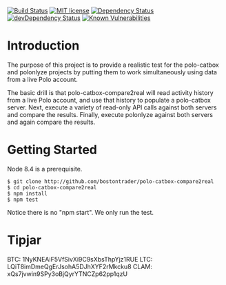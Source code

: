 [![Build Status](https://travis-ci.org/bostontrader/polo-catbox-compare2real.svg?branch=master)](https://travis-ci.org/bostontrader/polo-catbox-compare2real)
[![MIT license](http://img.shields.io/badge/license-MIT-brightgreen.svg)](http://opensource.org/licenses/MIT)
[![Dependency Status](https://david-dm.org/bostontrader/polo-catbox-compare2real.svg)](https://david-dm.org/bostontrader/polo-catbox-compare2real)
[![devDependency Status](https://david-dm.org/bostontrader/polo-catbox-compare2real/dev-status.svg)](https://david-dm.org/bostontrader/polo-catbox-compare2real#info=devDependencies)
[![Known Vulnerabilities](https://snyk.io/test/github/bostontrader/polo-catbox-compare2real/badge.svg)](https://snyk.io/test/github/bostontrader/polo-catbox-compare2real)

# Introduction

The purpose of this project is to provide a realistic test for the polo-catbox and polonlyze projects by putting them to work simultaneously using data from a live Polo account.

The basic drill is that polo-catbox-compare2real will read activity history from a live Polo account, and use that history to populate a polo-catbox server.  Next, execute a variety of read-only API calls against both servers and compare the results.  Finally, execute polonlyze against both servers and again compare the results.


# Getting Started

Node 8.4 is a prerequisite.

```
$ git clone http://github.com/bostontrader/polo-catbox-compare2real
$ cd polo-catbox-compare2real
$ npm install
$ npm test
```

Notice there is no "npm start".  We only run the test.


# Tipjar
BTC: 1NyKNEAiF5VfSivXi9C9sXbsThpYjz1RUE
LTC: LQiT8imDmeQgErJsohA5DJhXYF2rMkcku8
CLAM: xQs7jvwin9SPy3oBjQyrYTNCZp62pp1qzU
